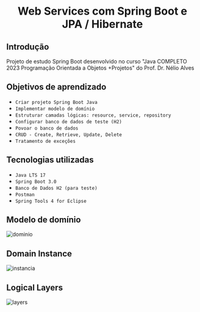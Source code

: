 <h1 align="center">
  <p align="center"> Web Services com Spring Boot e JPA / Hibernate </p>
</h1>

## Introdução
Projeto de estudo Spring Boot desenvolvido no curso "Java COMPLETO 2023 Programação Orientada a Objetos +Projetos" do Prof. Dr. Nélio Alves

## Objetivos de aprendizado
* ``Criar projeto Spring Boot Java``
* ``Implementar modelo de domínio``
* ``Estruturar camadas lógicas: resource, service, repository``
* ``Configurar banco de dados de teste (H2)``
* ``Povoar o banco de dados``
* ``CRUD - Create, Retrieve, Update, Delete``
* ``Tratamento de exceções``

## Tecnologias utilizadas
* ``Java LTS 17``
* ``Spring Boot 3.0``
* ``Banco de Dados H2 (para teste)``
* ``Postman``
* ``Spring Tools 4 for Eclipse``

## Modelo de domínio
![dominio](https://i.imgur.com/6FjJdoU.png)

## Domain Instance
![instancia](https://i.imgur.com/PAQwZCI.png)

## Logical Layers 
![layers](https://i.imgur.com/HnVyThN.png)

